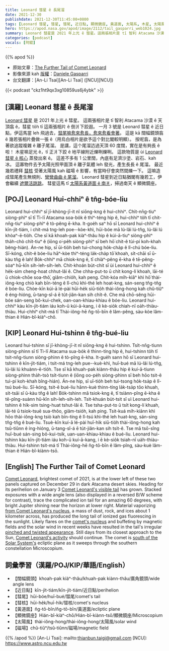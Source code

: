 ```yaml
---
title: Leonard 彗星 ê 長尾溜
date: 2021-12-30
publishdate: 2021-12-30T11:45:00+0800
tags: [Leonard 彗星, 彗星, 彗尾, 近日點, 顯微鏡座, 黃道面, 太陽系, 木星, 太陽風, 磁場]
hero: https://apod.nasa.gov/apod/image/2112/tail_gasparri_web1024.jpg
summary: Leonard 彗星是 2021 年上光 ê 彗星。這兩張相片是 tī 智利 Atacama 沙漠 ê 天頂翕 ê，彗星 to̍h tī 這兩張相片 ê 倒爿下跤遐。
categories: [podcast]
vocals: [阿錕]
---
```


{{% apod %}}

- 原始文章：[The Further Tail of Comet Leonard](https://apod.nasa.gov/apod/ap211230.html)
- 影像來源 kah [版權][copyright]：[Daniele Gasparri](https://www.danielegasparri.com/en/pagina-iniziale-english/)
- 台文翻譯：[An-Li Tsai][An-Li Tsai] ([NCU][NCU])

{{< podcast "ckz1ht9qx3xg10859us6j4ybk" >}}

## [漢羅] Leonard 彗星 ê 長尾溜
[Leonard 彗星][Comet Leonard t] 是 2021 年上光 ê 彗星。
這兩張相片是 tī 智利 Atacama 沙漠 ê 天頂翕 ê，彗星 to̍h tī 這兩張相片 ê 倒爿下跤遐。
一月 3 號是 Leonard 彗星 ê 近日點，伊這馬當 leh 飛過去，[彗尾嘛愈來愈長，愈來愈看會著][Comet Leonard's visible tail]。
這是 kā 闊幅鏡頭翕 ê 幾若張相片疊做一張 ê（用烏白相片是欲予這个對比閣較明顯）。
按呢翕，是為著欲追蹤複雜 ê 離子尾溜。
是講，這个尾溜迒過天頂 60 度闊，實在是有夠長 ê 啦！
木星嘛足光 ê，tī 正爿下跤 ê 地平線附近爍咧爍咧。
這款物質是 ùi [Leonard 彗星 ê 核心][from Comet Leonard's nucleus] 蒸發出來 ê。
這差不多有 1 公里闊，內底有足濟沙塗、岩石、kah 冰。
這寡物件去予太陽光照甲面頂 ê 離子氣體 leh 發光，產生長長 ê 尾溜。
最近幾若禮拜 [彗核][comet's nucleus] 受著太陽風 kah 磁場 ê 影響，有當時仔會突然間爍一下。
這嘛造成彗尾產生無規則、[彎彎曲曲 ê 尾溜][pinched and twisted appearance]。
Leonard 彗星到近日點猶閣有幾若工，伊會繼續 [遮爾活跳跳][Comet Leonard's activity]。
彗星這馬 tī [太陽系黃道面 ê 南爿][south of the Solar System's]，掃過南天 ê 顯微鏡座。

## [POJ] Leonard Hui-chhiⁿ ê tn̂g-bóe-liu
Leonard hui-chhiⁿ sī jī-khòng-jī-it nî siōng-kng ê hui-chhiⁿ.
Chi̍t-nn̄g-tiuⁿ siòng-phìⁿ sī tī Tì-lī Atacama soa-bo̍k ê thiⁿ-téng hip ê, hui-chhiⁿ to̍h tī chit-nn̄g-tiuⁿ siòng-phìⁿ ê tò-pêng ē-kha.
It-goe̍h saⁿ hō sī Leonard hui-chhiⁿ ê kīn-ji̍t-tiám, i chit-má tng-leh poe--kòe-khì, hūi-bóe mā lú-lâi lú-tn̂g, lú-lâi lú khòaⁿ-ē-tio̍h.
Che sī kā khoah-pak kiàⁿ-thâu hip ê kúi-ā-tiuⁿ siòng-phìⁿ tha̍h-chò chi̍t-tiuⁿ ê (iōng o͘-pe̍h siòng-phìⁿ sī beh hō͘ chit-ê tùi-pí koh-khah bêng-hián).
Án-ne hip, sī ūi-tio̍h beh tui-chong ho̍k-cha̍p ê lî-chú bóe-liu.
Sī-kóng, chit-ê bóe-liu hāⁿ-kòe thiⁿ-téng la̍k-cha̍p tō͘ khoah, si̍t-chāi sī ū-kàu tn̂g ê lah!
Bo̍k-chhiⁿ mā chiok-kng ê, tī chiàⁿ-pêng ē-kha ê tē-pêng-sòaⁿ hū-kīn sih-leh-sih-leh.
Chit-khoán bu̍t-chit sī ùi Leonard hui-chhiⁿ ê he̍k-sim cheng-hoat chhut-lâi ê.
Che chha-put-to ū chi̍t kong-lí khoah, lāi-té ū chiok-chōe soa-thô͘, giâm-chio̍h, kah peng.
Chit-kóa mi̍h-kiāⁿ khì hō͘ thài-iông-kng chiò kah bīn-téng ê lî-chú khì-thé leh hoat-kng, sán-seng tn̂g-tn̂g ê bóe-liu.
Chòe-kīn kúi-ā lé-pài hūi-he̍k siū-tio̍h thài-iông-hong kah chû-tiûⁿ ê éng-hióng, ū-tang-sî-á ē tu̍t-jiân-kan sih chi̍t-ê.
Che mā chō-sêng hūi-bóe sán-seng bô-kui-chek, oan-oan-khiau-khiau ê bóe-liu.
Leonard hui-chhiⁿ kàu kīn-ji̍t-tiám iáu koh-ū kúi-ā-kang, i ē kè-sio̍k chiah-nī oa̍h-thiàu-thiàu.
Hui-chhiⁿ chit-má tī Thài-iông-hē n̂g-tō-bīn ê lâm-pêng, sàu-kòe lâm-thian ê Hián-bî-kiàⁿ-chō.

## [KIP] Leonard Hui-tshinn ê tn̂g-bué-liu
Leonard hui-tshinn sī jī-khòng-jī-it nî siōng-kng ê hui-tshinn.
Tsi̍t-nn̄g-tiunn siòng-phìnn sī tī Tì-lī Atacama sua-bo̍k ê thinn-tíng hip ê, hui-tshinn to̍h tī tsit-nn̄g-tiunn siòng-phìnn ê tò-pîng ē-kha.
It-gue̍h sann hō sī Leonard hui-tshinn ê kīn-ji̍t-tiám, i tsit-má tng-leh pue--kuè-khì, huī-bué mā lú-lâi lú-tn̂g, lú-lâi lú khuànn-ē-tio̍h.
Tse sī kā khuah-pak kiànn-thâu hip ê kuí-ā-tiunn siòng-phìnn tha̍h-tsò tsi̍t-tiunn ê (iōng oo-pe̍h siòng-phìnn sī beh hōo tsit-ê tuì-pí koh-khah bîng-hián).
Án-ne hip, sī uī-tio̍h beh tui-tsong ho̍k-tsa̍p ê lî-tsú bué-liu.
Sī-kóng, tsit-ê bué-liu hānn-kuè thinn-tíng la̍k-tsa̍p tōo khuah, si̍t-tsāi sī ū-kàu tn̂g ê lah!
Bo̍k-tshinn mā tsiok-kng ê, tī tsiànn-pîng ē-kha ê tē-pîng-suànn hū-kīn sih-leh-sih-leh.
Tsit-khuán bu̍t-tsit sī uì Leonard hui-tshinn ê hi̍k-sim tsing-huat tshut-lâi ê.
Tse tsha-put-to ū tsi̍t kong-lí khuah, lāi-té ū tsiok-tsuē sua-thôo, giâm-tsio̍h, kah ping.
Tsit-kuá mi̍h-kiānn khì hōo thài-iông-kng tsiò kah bīn-tíng ê lî-tsú khì-thé leh huat-kng, sán-sing tn̂g-tn̂g ê bué-liu.
Tsuè-kīn kuí-ā lé-pài huī-hi̍k siū-tio̍h thài-iông-hong kah tsû-tiûnn ê íng-hióng, ū-tang-sî-á ē tu̍t-jiân-kan sih tsi̍t-ê.
Tse mā tsō-sîng huī-bué sán-sing bô-kui-tsik, uan-uan-khiau-khiau ê bué-liu.
Leonard hui-tshinn kàu kīn-ji̍t-tiám iáu koh-ū kuí-ā-kang, i ē kè-sio̍k tsiah-nī ua̍h-thiàu-thiàu.
Hui-tshinn tsit-má tī Thài-iông-hē n̂g-tō-bīn ê lâm-pîng, sàu-kuè lâm-thian ê Hián-bî-kiànn-tsō.

## [English] The Further Tail of Comet Leonard
[Comet Leonard][Comet Leonard e], brightest comet of 2021, is at the lower left of these two panels captured on December 29 in dark Atacama desert skies.
Heading for its perihelion on January 3 [Comet Leonard's visible tail][Comet Leonard's visible tail] has grown.
Stacked exposures with a wide angle lens (also displayed in a reversed B/W scheme for contrast), trace the complicated ion tail for an amazing 60 degrees, with bright Jupiter shining near the horizon at lower right.
Material vaporizing [from Comet Leonard's nucleus][from Comet Leonard's nucleus], a mass of dust, rock, and ices about 1 kilometer across, has produced the long tail of ionized gas fluorescing in the sunlight.
Likely flares on the [comet's nucleus][comet's nucleus] and buffeting by magnetic fields and the solar wind in recent weeks have resulted in the tail's irregular [pinched and twisted appearance][pinched and twisted appearance].
Still days from its closest approach to the Sun, [Comet Leonard's activity][Comet Leonard's activity] should continue.
The comet is [south of the Solar System's][south of the Solar System's] ecliptic plane as it sweeps through the southern constellation Microscopium.

## 詞彙學習（漢羅/POJ/KIP/華語/English）
- 【闊幅鏡頭】khoah-pak kiàⁿ-thâu/khuah-pak kiànn-thâu/廣角鏡頭/wide angle lens
- 【近日點】kīn-ji̍t-tiám/kīn-ji̍t-tiám/近日點/perihelion
- 【彗尾】hūi-bóe/huī-bué/彗尾/comet's tail
- 【彗核】hūi-he̍k/huī-hi̍k/彗核/comet's nucleus
- 【黃道面】n̂g-tō-bīn/n̂g-tō-bīn/黃道面/ecliptic plane
- 【顯微鏡座】Hián-bî-kiàⁿ-chō/Hián-bî-kiànn-tsō/顯微鏡座/Microscopium
- 【太陽風】thài-iông-hong/thài-iông-hong/太陽風/solar wind
- 【磁場】chû-tiûⁿ/tsû-tiûnn/磁場/magnetic field


{{% /apod %}}
[An-Li Tsai]: mailto:thianbun.taigi@gmail.com
[NCU]: https://www.astro.ncu.edu.tw

[copyright]: https://apod.nasa.gov/apod/fap/lib/about_apod.html#srapply

[Comet Leonard e]:https://apod.nasa.gov/apod/ap211225.html
[Comet Leonard t]:https://apod.tw/daily/20211225/
[Comet Leonard's visible tail]:https://www.facebook.com/media/set/?set=a.4214632848640902&type=3
[from Comet Leonard's nucleus]:https://www.nasa.gov/image-feature/goddard/2021/views-of-comet-leonard-from-two-sun-watching-spacecraft
[comet's nucleus]:https://ase.tufts.edu/cosmos/view_chapter.asp?id=12&page=5
[pinched and twisted appearance]:https://spaceweatherarchive.com/2021/12/28/a-disconnection-event-in-the-tail-of-comet-leonard/
[Comet Leonard's activity]:https://skyandtelescope.org/astronomy-news/comet-leonard-a-gift-at-christmastime/
[south of the Solar System's]:https://theskylive.com/3dsolarsystem?objs=cometleonard&date=2021-12-29&h=23&m=23&
